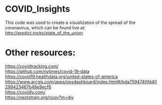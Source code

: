 # COVID_Insights
This code was used to create a visualization of the spread of the coronavirus, which can be found live at:
http://predict.rocks/state_of_the_union

# Other resources:
https://covidtracking.com/ <br>
https://github.com/nytimes/covid-19-data <br>
https://covid19.healthdata.org/united-states-of-america <br>
https://www.arcgis.com/apps/opsdashboard/index.html#/bda7594740fd40299423467b48e9ecf6 <br>
https://covidly.com/ <br>
https://nextstrain.org/ncov?m=div <br>

